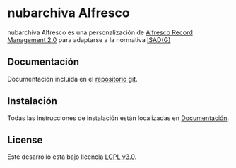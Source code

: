 nubarchiva Alfresco
===================

nubarchiva Alfresco es una personalización de [Alfresco Record Management 2.0](http://wiki.alfresco.com/wiki/Records_Management) para adaptarse a la normativa [ISAD(G)](http://www.mcu.es/archivos/docs/isad.pdf)

Documentación
-------------

Documentación incluida en el [repositorio git](https://github.com/keensoft/nubarchiva-Alfresco/docs/5_documentacion).

Instalación
------------

Todas las instrucciones de instalación están localizadas en [Documentación](https://github.com/keensoft/nubarchiva-Alfresco/docs/5_documentacion).

License
-------

Este desarrollo esta bajo licencia [LGPL v3.0](http://www.gnu.org/licenses/lgpl-3.0.html).


